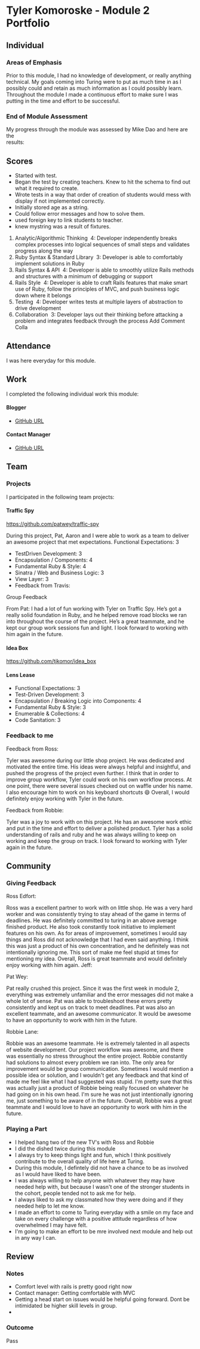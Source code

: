 # Tyler Komoroske - Module 2 Portfolio

## Individual

### Areas of Emphasis

Prior to this module, I had no knowledge of development, or really anything technical.
My goals coming into Turing were to put as much time in as I possibly could and retain as much information as I could possibly learn. Throughout the module I made a continuous effort to make sure I was putting in the time and effort to be successful.

### End of Module Assessment

My progress through the module was assessed by Mike Dao and
here are the  
results:

## Scores

* Started with test.
* Began the test by creating teachers. Knew to hit the schema to find out what it required to create.
* Wrote tests in a way that order of creation of students would mess with display if not implemented correctly.
* Initially stored age as a string.
* Could follow error messages and how to solve them.
* used foreign key to link students to teacher.
* knew mystring was a result of fixtures.
​
1. Analytic/Algorithmic Thinking
​
4: Developer independently breaks complex processes into logical sequences of small steps and validates progress along the way
​
2. Ruby Syntax & Standard Library
​
3: Developer is able to comfortably implement solutions in Ruby
​
3. Rails Syntax & API
​
4: Developer is able to smoothly utilize Rails methods and structures with a minimum of debugging or support
​
4. Rails Style
​
4: Developer is able to craft Rails features that make smart use of Ruby, follow the principles of MVC, and push business logic down where it belongs
​
5. Testing
​
4: Developer writes tests at multiple layers of abstraction to drive development
​
6. Collaboration
​
3: Developer lays out their thinking before attacking a problem and integrates feedback through the process
Add Comment Colla

## Attendance

I was here everyday for this module.

## Work

I completed the following individual work this module:

#### Blogger

* [GitHub URL](https://github.com/tjkomor/blogger)

#### Contact Manager

* [GitHub URL](https://github.com/tjkomor/contact_manager)

## Team

### Projects

I participated in the following team projects:

#### Traffic Spy

https://github.com/patwey/traffic-spy

During this project, Pat, Aaron and I were able to work as a
team to deliver an awesome project that met expectations.
Functional Expectations: 3
* TestDriven Development: 3
* Encapsulation / Components: 4
* Fundamental Ruby & Style: 4
* Sinatra / Web and Business Logic: 3
* View Layer: 3
* Feedback from Travis:

Group Feedback

From Pat:
I had a lot of fun working with Tyler on Traffic Spy.  He’s got a really solid foundation in Ruby, and he helped remove road blocks we ran into throughout the course of the project.  He’s a great teammate, and he kept our group work sessions fun and light.  I look forward to working with him again in the future.

#### Idea Box

https://github.com/tjkomor/idea_box

#### Lens Lease

* Functional Expectations: 3
* Test-Driven Development: 3
* Encapsulation / Breaking Logic into Components: 4
* Fundamental Ruby & Style: 3
* Enumerable & Collections: 4
* Code Sanitation: 3

### Feedback to me

Feedback from Ross:

Tyler was awesome during our little shop project. He was dedicated and motivated the entire time. His ideas were always helpful and insightful, and pushed the progress of the project even further. I think that in order to improve group workflow, Tyler could work on his own workflow process. At one point, there were several issues checked out on waffle under his name. I also encourage him to work on his keyboard shortcuts :smile: Overall, I would definitely enjoy working with Tyler in the future.

Feedback from Robbie:

Tyler was a joy to work with on this project. He has an awesome work ethic and put in the time and effort to deliver a polished product. Tyler has a solid understanding of rails and ruby and he was always willing to keep on working and keep the group on track. I look forward to working with Tyler again in the future.

## Community

### Giving Feedback

Ross Edfort:

Ross was a excellent partner to work with on little shop. He was a very hard worker and was consistently trying to stay ahead of the game in terms of deadlines. He was definitely committed to turing in an above average finished product. He also took constantly took initiative to implement features on his own. As for areas of improvement, sometimes I would say things and Ross did not acknowledge that I had even said anything. I think this was just a product of his own concentration, and he definitely was not intentionally ignoring me. This sort of make me feel stupid at times for mentioning my idea. Overall, Ross is great teammate and would definitely enjoy working with him again.
Jeff:

Pat Wey:

Pat really crushed this project. Since it was the first week in module 2, everything was extremely unfamiliar and the error messages did not make a whole lot of sense. Pat was able to troubleshoot these errors pretty consistently and kept us on track to meet deadlines. Pat was also an excellent teammate, and an awesome communicator.  It would be awesome to have an opportunity to work with him in the future.

Robbie Lane:

Robbie was an awesome teammate. He is extremely talented in all aspects of website development. Our project workflow was awesome, and there was essentially no stress throughout the entire project. Robbie constantly had solutions to almost every problem we ran into. The only area for improvement would be group communication. Sometimes I would mention a possible idea or solution, and I wouldn't get any feedback and that kind of made me feel like what I had suggested was stupid. I'm pretty sure that this was actually just a product of Robbie being really focused on whatever he had going on in his own head. I'm sure he was not just intentionally ignoring me, just something to be aware of in the future. Overall, Robbie was a great teammate and I would love to have an opportunity to work with him in the future.

### Playing a Part


* I helped hang two of the new TV's with Ross and Robbie
* I did the dished twice during this module
* I always try to keep things light and fun, which I think positively contribute to the
overall quality of life here at Turing.
* During this module, I defintely did not have a chance to be as involved as I would have liked to have been.
* I was always willing to help anyone with whatever they may have needed help with, but because I wasn't one of the stronger students in the cohort, people tended not to ask me for help.
* I always liked to ask my classmated how they were doing and if they needed help to let me know.
* I made an effort to come to Turing everyday with a smile on my face and take on every challenge with a positive attitude regardless of how overwhelmed I may have felt.
* I'm going to make an effort to be mre involved next module and help out in any way I can.


## Review

### Notes

* Comfort level with rails is pretty good right now
* Contact manager: Getting comfortable with MVC
* Getting a head start on issues would be helpful going forward. Dont be intimidated be higher skill levels in group. 
* 

### Outcome 
Pass
